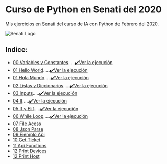 # Curso de Python en Senati del 2020
Mis ejercicios en [Senati](https://www.senati.edu.pe) del curso de IA con Python de Febrero del 2020.

![Senati Logo](https://logosave.com/images/large/common/02/senati-vector-logo-download-free.png)

## Indice:
- [00 Variables y Constantes](./00_constante_variables.py).....[✔️Ver la ejecución](https://youtu.be/-fEj1b1mF3o)
- [01 Hello World](./01_hellow_world.py).....[✔️Ver la ejecución](https://youtu.be/WmkR96AoOGw)
- [01 Hola Mundo](./01_hola-mundo.py).....[✔️Ver la ejecución](https://youtu.be/pc5X8sxF5AI)
- [02 Listas y Diccionarios](./02_list_dicts.py ).....[✔️Ver la ejecución](https://youtu.be/CSjit9r4pi0)
- [03 Inputs](./03_personal-info.py ).....[✔️Ver la ejecución](https://youtu.be/dDyEu2fzxRI)
- [04 If](./04_if-notas.py ).....[✔️Ver la ejecución](https://youtu.be/tZKX-ieJbt4)
- [05 If y Elif](./05_if-elif-notas.py).....[✔️Ver la ejecución]()
- [06 While Loop](./06_while_loop.py ).....[✔️Ver la ejecución]()
- [07 File Acess](./07_file-access.py)
- [08 Json Parse](./08_json-parse.py )
- [09 Ejemplo Api](./09_Ejemplo_Api.py)
- [10 Get Ticket](./10_get_ticket.py)
- [11 Api Functions](./11_my_apic_em_functions.py)
- [12 Print Devices](./12_print_devices.py)
- [12 Print Host](./13_print_hosts.py)

